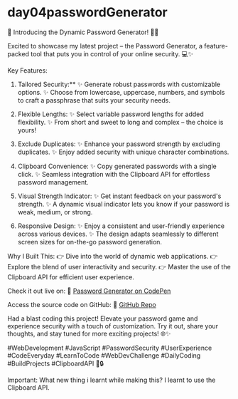 # day04passwordGenerator

🚀 Introducing the Dynamic Password Generator! 🎉🔐

Excited to showcase my latest project – the Password Generator, a feature-packed tool that puts you in control of your online security. 💻✨

Key Features:

1. Tailored Security:\*\*
   ✨ Generate robust passwords with customizable options.
   ✨ Choose from lowercase, uppercase, numbers, and symbols to craft a passphrase that suits your security needs.

2. Flexible Lengths:
   ✨ Select variable password lengths for added flexibility.
   ✨ From short and sweet to long and complex – the choice is yours!

3. Exclude Duplicates:
   ✨ Enhance your password strength by excluding duplicates.
   ✨ Enjoy added security with unique character combinations.

4. Clipboard Convenience:
   ✨ Copy generated passwords with a single click.
   ✨ Seamless integration with the Clipboard API for effortless password management.

5. Visual Strength Indicator:
   ✨ Get instant feedback on your password's strength.
   ✨ A dynamic visual indicator lets you know if your password is weak, medium, or strong.

6. Responsive Design:
   ✨ Enjoy a consistent and user-friendly experience across various devices.
   ✨ The design adapts seamlessly to different screen sizes for on-the-go password generation.

Why I Built This:
👉 Dive into the world of dynamic web applications.
👉 Explore the blend of user interactivity and security.
👉 Master the use of the Clipboard API for efficient user experience.

Check it out live on:
🚀 [Password Generator on CodePen](https://codepen.io/prashantkusahis/pen/eYxaYJv)

Access the source code on GitHub:
📂 [GitHub Repo](https://github.com/prashantkusahis/day04passwordGenerator)

Had a blast coding this project! Elevate your password game and experience security with a touch of customization. Try it out, share your thoughts, and stay tuned for more exciting projects! 🌐✨

#WebDevelopment #JavaScript #PasswordSecurity #UserExperience #CodeEveryday #LearnToCode #WebDevChallenge #DailyCoding #BuildProjects #ClipboardAPI 🚀🔒

Important:
What new thing i learnt while making this?
I learnt to use the Clipboard API.
